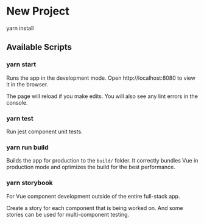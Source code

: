 # New Project

yarn install

## Available Scripts

### yarn start

Runs the app in the development mode.
Open http://localhost:8080 to view it in the browser.

The page will reload if you make edits.
You will also see any lint errors in the console.

### yarn test

Run jest component unit tests.

### yarn run build

Builds the app for production to the `build/` folder.
It correctly bundles Vue in production mode and optimizes the build for the best performance.

### yarn storybook

For Vue component development outside of the entire full-stack app.

Create a story for each component that is being worked on. And some stories can be used for multi-component testing.
